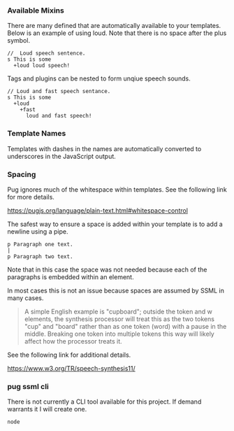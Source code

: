 
### Available Mixins

There are many defined that are automatically available to your templates.
Below is an example of using loud.  Note that there is no space after the
plus symbol.

    //  Loud speech sentence.
    s This is some
      +loud loud speech!
    
Tags and plugins can be nested to form unqiue speech sounds.

    // Loud and fast speech sentance.
    s This is some
      +loud
        +fast
          loud and fast speech!
          
          
### Template Names

Templates with dashes in the names are automatically converted to underscores in the JavaScript output.

### Spacing

Pug ignores much of the whitespace within templates.  See the following link for more details.

https://pugjs.org/language/plain-text.html#whitespace-control

The safest way to ensure a space is added within your template is to add a newline using a pipe.

    p Paragraph one text.
    |
    p Paragraph two text.
    
Note that in this case the space was not needed because each of the paragraphs is embedded within 
an element.    

    
    
In most cases this is not an issue because spaces are assumed by SSML in many cases.

> A simple English example is "cup<break/>board"; outside the token and w elements, 
> the synthesis processor will treat this as the two tokens "cup" and "board" rather
> than as one token (word) with a pause in the middle. Breaking one token into multiple
> tokens this way will likely affect how the processor treats it.

See the following link for additional details.

https://www.w3.org/TR/speech-synthesis11/

### pug ssml cli

There is not currently a CLI tool available for this project. If demand warrants it I will create one.

    node 